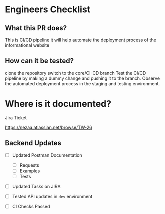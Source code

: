 # Engineers Checklist

## What this PR does?
This is CI/CD pipeline it will help automate the deployment process of the informational website

## How can it be tested?
clone the repository switch to the core/CI-CD branch
Test the CI/CD pipeline by making a dummy change and pushing it to the branch.
Observe the automated deployment process in the staging and testing environment.


# Where is it documented?
Jira Ticket

https://nezaa.atlassian.net/browse/TW-26

## Backend Updates
- [ ] Updated Postman Documentation
	- [ ] Requests
	- [ ] Examples
	- [ ] Tests
- [ ] Updated Tasks on JIRA
- [ ] Tested API updates in `dev` environment
- [ ] CI Checks Passed



